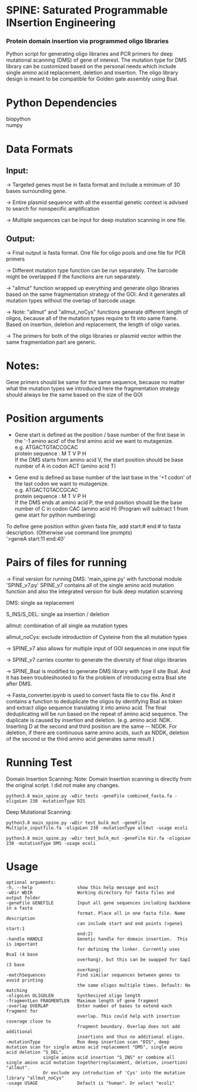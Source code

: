  # SPINE: Saturated Programmable INsertion Engineering
### Protein domain insertion via programmed oligo libraries
Python script for generating oligo libraries and PCR primers for deep mutational scanning (DMS) of gene of interest.
The mutation type for DMS library can be customized based on the personal needs which include single amino acid replacement, deletion and insertion.
The oligo library design is meant to be compatible for Golden gate assembly using BsaI.

# Python Dependencies
biopython <br />
numpy

# Data Formats
## Input:
-> Targeted genes must be in fasta format and include a minimum of 30 bases surrounding gene.

-> Entire plasmid sequence with all the essential genetic context is advised to search for nonspecific amplification <br />

-> Multiple sequences can be input for deep mutation scanning in one file.

## Output:
-> Final output is fasta format. One file for oligo pools and one file for PCR primers

-> Different mutation type function can be run separately. The barcode might be overlapped if the functions are run separately. 

-> "allmut" function wrapped up everything and generate oligo libraries based on the same fragmentation strategy of the GOI. And it generates all mutation types without the overlap of barcode usage.

-> Note: "allmut" and "allmut_noCys" functions generate different length of oligos, because all of the mutation types require to fit into same frame. Based on insertion, deletion and replacement, the length of oligo varies. 

-> The primers for both of the oligo libraries or plasmid vector within the same fragmentation part are generic.

# Notes:
Gene primers should be same for the same sequence, because no matter what the mutation types we introduced here the fragmentation strategy should always be the same based on the size of the GOI

# Position arguments
- Gene start is defined as the position / base number of the first base in the '-1 amino acid' of the first amino acid we want to mutagenize. <br />
  	e.g.  ATGACTGTACCGCAC <br />
 	protein sequence : M  T  V  P  H <br />
        If the DMS starts from amino acid V, the start position should be base number of A in codon ACT (amino acid T)
  
- Gene end is defined as base number of the last base in the '+1 codon' of the last codon we want to mutagenize. <br />
  	e.g.  ATGACTGTACCGCAC <br />
 	protein sequence : M  T  V  P  H <br />
	If the DMS ends at amino acid P, the end position should be the base number of C in codon CAC (amino acid H)
(Program will subtract 1 from gene start for python numbering)


To define gene position within given fasta file, add start:# end:# to fasta description. (Otherwise use command line prompts) <br />
'>geneA start:11 end:40'


# Pairs of files for running
-> Final version for running DMS: 'main_spine.py' with functional module 'SPINE_v7.py' 
	SPINE_v7 contains all of the single amino acid mutation function and also the integrated version for bulk deep mutation scanning
		
DMS: single aa replacement
		
S_INS/S_DEL: single aa insertion / deletion
		
allmut: combination of all single aa mutation types
		
allmut_noCys: exclude introduction of Cysteine from the all mutation types
	
-> SPINE_v7 also allows for multiple input of GOI sequences in one input file
	
-> SPINE_v7 carries counter to generate the diversity of final oligo libraries

-> SPINE_BsaI is modified to generate DMS library with type II site BsaI. And it has been troubleshooted to fix the problem of introducing extra BsaI site after DMS.

-> Fasta_converter.ipynb is used to convert fasta file to csv file. And it contains a function to deduplicate the oligos by identifying BsaI as token and extract oligo sequence translating it into amino acid. The final deduplicating will be run based on the repeat of amino acid sequence. The duplicate is caused by insertion and deletion. (e.g. amino acid: NDK. Inserting D at the second and third position are the same -- NDDK. For deletion, if there are continuous same amino acids, such as NDDK, deletion of the second or the third amino acid generates same result )


# Running Test
Domain Insertion Scanning:
Note: Domain Insertion scanning is directly from the original script. I did not make any changes.

	python3.8 main_spine.py -wDir tests -geneFile combined_fasta.fa -oligoLen 230 -mutationType DIS

Deep Mutational Scanning:

	python3.8 main_spine.py -wDir test_bulk_mut -geneFile Multiple_inputfile.fa -oligoLen 230 -mutationType allmut -usage ecoli

	python3.8 main_spine.py -wDir test_bulk_mut -geneFile Kir.fa -oligoLen 230 -mutationType DMS -usage ecoli



# Usage
```
optional arguments:
-h, --help                 show this help message and exit
-wDir WDIR                 Working directory for fasta files and output folder
-geneFile GENEFILE         Input all gene sequences including backbone in a fasta
                           format. Place all in one fasta file. Name description
                           can include start and end points (>gene1 start:1
                           end:2)
-handle HANDLE             Genetic handle for domain insertion.  This is important
                           for defining the linker. Currently uses BsaI (4 base
                           overhang), but this can be swapped for SapI (3 base
                           overhang).
-matchSequences            Find similar sequences between genes to avoid printing
                           the same oligos multiple times. Default: No matching
-oligoLen OLIGOLEN         Synthesized oligo length
-fragmentLen FRAGMENTLEN   Maximum length of gene fragment
-overlap OVERLAP           Enter number of bases to extend each fragment for
                           overlap. This could help with insertion coverage close to
                           fragment boundary. Overlap does not add additional
                           insertions and thus no additional oligos.
-mutationType              Run deep insertion scan "DIS", deep mutation scan for single amino acid replacement "DMS", single amino acid deletion "S_DEL", 
			  single amino acid insertion "S_INS" or combine all single amino acid mutation together(replacement, deletion, insertion) "allmut".
			  Or exclude any introduction of 'Cys' into the mutation library "allmut_noCys" 
-usage USAGE               Default is "human". Or select "ecoli"
```
